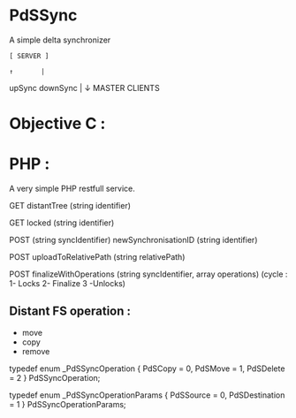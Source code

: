 PdSSync
=========

A simple delta synchronizer

	[ SERVER ]
	
	↑       |   
			
 upSync    downSync
    |       ↓
 MASTER   CLIENTS 



Objective C : 
=============


PHP : 
=====

A very simple PHP restfull service.


GET distantTree (string identifier)

GET locked (string identifier)

POST (string syncIdentifier) newSynchronisationID (string identifier) 

POST uploadToRelativePath (string relativePath)

POST finalizeWithOperations (string syncIdentifier, array operations) 
(cycle : 1- Locks 2- Finalize 3 -Unlocks) 


Distant FS operation : 
----------------------

- move
- copy
- remove

typedef enum _PdSSyncOperation {
    PdSCopy      = 0,
    PdSMove      = 1,
    PdSDelete    = 2
} PdSSyncOperation;

typedef enum _PdSSyncOperationParams {
    PdSSource      = 0,
    PdSDestination = 1
} PdSSyncOperationParams;


